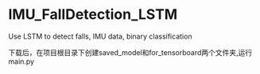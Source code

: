 # IMU_FallDetection_LSTM
Use LSTM to detect falls, IMU data, binary classification

下载后，在项目根目录下创建saved_model和for_tensorboard两个文件夹,运行main.py

